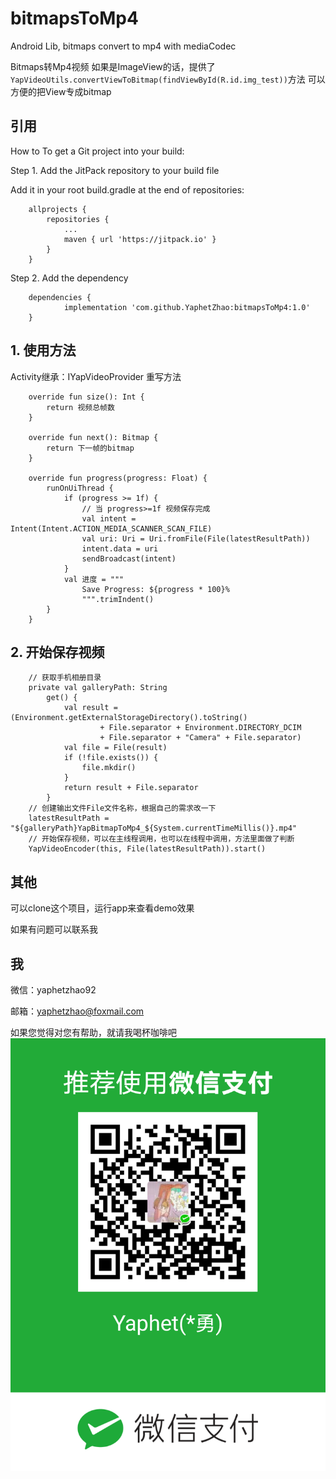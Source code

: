 # bitmapsToMp4
Android Lib, bitmaps convert to mp4 with mediaCodec

Bitmaps转Mp4视频
如果是ImageView的话，提供了`YapVideoUtils.convertViewToBitmap(findViewById(R.id.img_test))`方法
可以方便的把View专成bitmap

## 引用
How to
To get a Git project into your build:

Step 1. Add the JitPack repository to your build file

Add it in your root build.gradle at the end of repositories:
```
	allprojects {
		repositories {
			...
			maven { url 'https://jitpack.io' }
		}
	}
```
Step 2. Add the dependency
```
	dependencies {
	        implementation 'com.github.YaphetZhao:bitmapsToMp4:1.0'
	}
```

## 1. 使用方法
Activity继承：IYapVideoProvider<Bitmap>
重写方法
```
    override fun size(): Int {
        return 视频总帧数
    }

    override fun next(): Bitmap {
        return 下一帧的bitmap
    }
    
    override fun progress(progress: Float) {
        runOnUiThread {
            if (progress >= 1f) {
                // 当 progress>=1f 视频保存完成
                val intent = Intent(Intent.ACTION_MEDIA_SCANNER_SCAN_FILE)
                val uri: Uri = Uri.fromFile(File(latestResultPath))
                intent.data = uri
                sendBroadcast(intent)
            }
            val 进度 = """
                Save Progress: ${progress * 100}%
                """.trimIndent()
        }
    }
```

## 2. 开始保存视频
```
    // 获取手机相册目录
    private val galleryPath: String
        get() {
            val result = (Environment.getExternalStorageDirectory().toString()
                    + File.separator + Environment.DIRECTORY_DCIM
                    + File.separator + "Camera" + File.separator)
            val file = File(result)
            if (!file.exists()) {
                file.mkdir()
            }
            return result + File.separator
        }
    // 创建输出文件File文件名称，根据自己的需求改一下
    latestResultPath = "${galleryPath}YapBitmapToMp4_${System.currentTimeMillis()}.mp4"
    // 开始保存视频，可以在主线程调用，也可以在线程中调用，方法里面做了判断
    YapVideoEncoder(this, File(latestResultPath)).start()
```

## 其他

可以clone这个项目，运行app来查看demo效果

如果有问题可以联系我

## 我

微信：yaphetzhao92

邮箱：yaphetzhao@foxmail.com

如果您觉得对您有帮助，就请我喝杯咖啡吧
![image](https://github.com/YaphetZhao/bitmapsToMp4/blob/master/wechatPay.png)